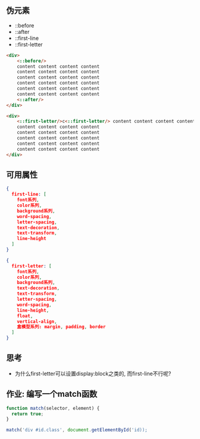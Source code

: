 ## 伪元素

- ::before
- ::after
- ::first-line
- ::first-letter

```html
<div>
    <::before/>
    content content content content
    content content content content
    content content content content
    content content content content
    content content content content
    content content content content
    <::after/>
</div>
```

```html
<div>
    <::first-letter/>c<::first-letter/> content content content content
    content content content content
    content content content content
    content content content content
    content content content content
    content content content content
</div>
```

## 可用属性
```json
{
  first-line: [
    font系列,
    color系列,
    background系列,
    word-spacing,
    letter-spacing,
    text-decoration,
    text-transform,
    line-height
  ]
}

{
  first-letter: [
    font系列,
    color系列,
    background系列,
    text-decoration,
    text-transform,
    letter-spacing,
    word-spacing,
    line-height,
    float,
    vertical-align,
    盒模型系列: margin, padding, border
  ]
}
```

## 思考
- 为什么first-letter可以设置display:block之类的, 而first-line不行呢?

## 作业: 编写一个match函数
```js
function match(selector, element) {
  return true;
}

match('div #id.class', document.getElementById('id));
```
